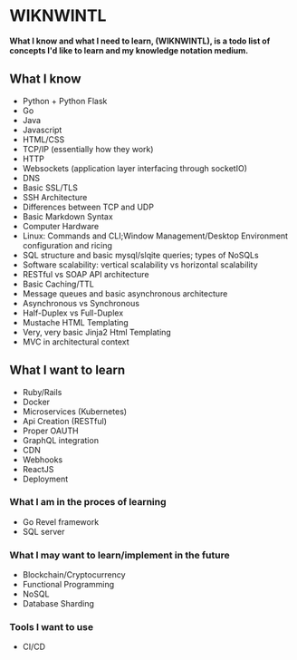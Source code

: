 # WIKNWINTL

**What I know and what I need to learn, (WIKNWINTL), is a todo list of concepts I'd like to learn and my knowledge notation medium.**

## What I know

  - Python + Python Flask
  - Go
  - Java
  - Javascript
  - HTML/CSS
  - TCP/IP (essentially how they work)
  - HTTP 
  - Websockets (application layer interfacing through socketIO)
  - DNS
  - Basic SSL/TLS
  - SSH Architecture
  - Differences between TCP and UDP
  - Basic Markdown Syntax
  - Computer Hardware
  - Linux: Commands and CLI;Window Management/Desktop Environment configuration and ricing
  - SQL structure and basic mysql/slqite queries; types of NoSQLs
  - Software scalability: vertical scalability vs horizontal scalability
  - RESTful vs SOAP API architecture
  - Basic Caching/TTL
  - Message queues and basic asynchronous architecture
  - Asynchronous vs Synchronous
  - Half-Duplex vs Full-Duplex
  - Mustache HTML Templating
  - Very, very basic Jinja2 Html Templating
  - MVC in architectural context
  
## What I want to learn

  - Ruby/Rails
  - Docker
  - Microservices (Kubernetes)
  - Api Creation (RESTful)
  - Proper OAUTH
  - GraphQL integration
  - CDN
  - Webhooks
  - ReactJS
  - Deployment
  
 ### What I am in the proces of learning
 
  - Go Revel framework
  - SQL server
  
### What I may want to learn/implement in the future

  - Blockchain/Cryptocurrency
  - Functional Programming
  - NoSQL
  - Database Sharding
  
### Tools I want to use

  - CI/CD
 


